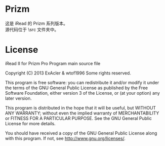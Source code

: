 Prizm
=====

这是 iRead 的 Prizm 系列版本。  
源代码位于 \src 文件夹中。


License
=======

iRead II for Prizm Pro Program main source file

Copyright (C) 2013 ExAcler & wtof1996 Some rights reserved.

This program is free software: you can redistribute it and/or modify
it under the terms of the GNU General Public License as published by
the Free Software Foundation, either version 3 of the License, or
(at your option) any later version.

This program is distributed in the hope that it will be useful,
but WITHOUT ANY WARRANTY; without even the implied warranty of
MERCHANTABILITY or FITNESS FOR A PARTICULAR PURPOSE.  See the
GNU General Public License for more details.

You should have received a copy of the GNU General Public License
along with this program.  If not, see <http://www.gnu.org/licenses/>.
